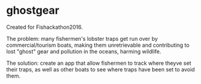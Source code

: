# ghostgear

Created for Fishackathon2016.

The problem: many fishermen's lobster traps get run over by commercial/tourism boats, making them unretrievable and contributing to lost "ghost" gear and pollution in the oceans, harming wildlife.

The solution: create an app that allow fishermen to track where theyve set their traps, as well as other boats to see where traps have been set to avoid them.
